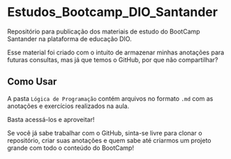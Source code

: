 # Estudos_Bootcamp_DIO_Santander
 Repositório para publicação dos materiais de estudo do BootCamp Santander na plataforma de educação DIO.

 Esse material foi criado com o intuito de armazenar minhas anotações para futuras consultas, mas já que temos o GitHub, por que não compartilhar?

## Como Usar
A pasta `Lógica de Programação` contém arquivos no formato `.md` com as anotações e exercícios realizados na aula.

Basta acessá-los e aproveitar!

Se você já sabe trabalhar com o GitHub, sinta-se livre para clonar o repositório, criar suas anotações e quem sabe até criarmos um projeto grande com todo o conteúdo do BootCamp!

